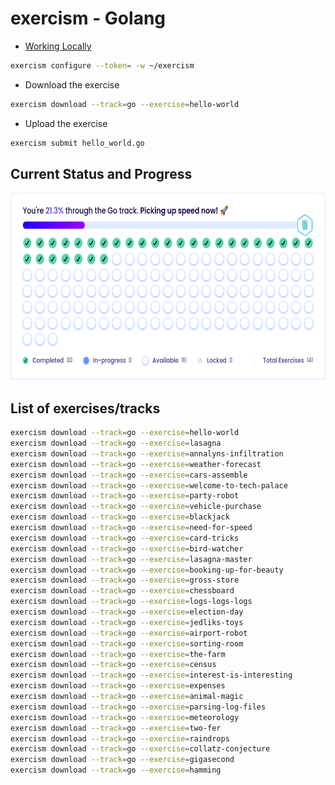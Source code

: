 # exercism - Golang

- [Working Locally](https://exercism.org/docs/using/solving-exercises/working-locally)

```bash
exercism configure --token= -w ~/exercism
```

- Download the exercise

```bash
exercism download --track=go --exercise=hello-world
```

- Upload the exercise

```bash
exercism submit hello_world.go
```


## Current Status and Progress

<a href="pic/progress.png"><img src="pic/progress.png?" height="300" alt="Current progress after 10 exercises"></a>


## List of exercises/tracks

```sh
exercism download --track=go --exercise=hello-world
exercism download --track=go --exercise=lasagna
exercism download --track=go --exercise=annalyns-infiltration
exercism download --track=go --exercise=weather-forecast
exercism download --track=go --exercise=cars-assemble
exercism download --track=go --exercise=welcome-to-tech-palace
exercism download --track=go --exercise=party-robot
exercism download --track=go --exercise=vehicle-purchase
exercism download --track=go --exercise=blackjack
exercism download --track=go --exercise=need-for-speed
exercism download --track=go --exercise=card-tricks
exercism download --track=go --exercise=bird-watcher
exercism download --track=go --exercise=lasagna-master
exercism download --track=go --exercise=booking-up-for-beauty
exercism download --track=go --exercise=gross-store
exercism download --track=go --exercise=chessboard
exercism download --track=go --exercise=logs-logs-logs
exercism download --track=go --exercise=election-day
exercism download --track=go --exercise=jedliks-toys
exercism download --track=go --exercise=airport-robot
exercism download --track=go --exercise=sorting-room
exercism download --track=go --exercise=the-farm
exercism download --track=go --exercise=census
exercism download --track=go --exercise=interest-is-interesting
exercism download --track=go --exercise=expenses
exercism download --track=go --exercise=animal-magic
exercism download --track=go --exercise=parsing-log-files
exercism download --track=go --exercise=meteorology
exercism download --track=go --exercise=two-fer
exercism download --track=go --exercise=raindrops
exercism download --track=go --exercise=collatz-conjecture
exercism download --track=go --exercise=gigasecond
exercism download --track=go --exercise=hamming
```